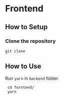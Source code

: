 # Frontend

## How to Setup

### Clone the repository
`git clone`

## How to Use
Run `yarn` in `backend` folder.
```
 cd forntend/
 yarn
```
